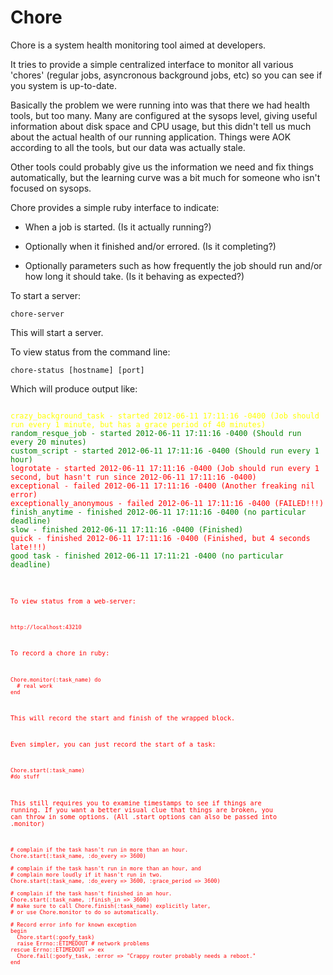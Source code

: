 Chore
=====

Chore is a system health monitoring tool aimed at developers.

It tries to provide a simple centralized interface to monitor all
various 'chores' (regular jobs, asyncronous background jobs, etc) so
you can see if you system is up-to-date.

Basically the problem we were running into was that there we had
health tools, but too many.  Many are configured at the sysops level,
giving useful information about disk space and CPU usage, but this
didn't tell us much about the actual health of our running
application.  Things were AOK according to all the tools, but our data
was actually stale.

Other tools could probably give us the information we need and fix
things automatically, but the learning curve was a bit much for
someone who isn't focused on sysops.

Chore provides a simple ruby interface to indicate:

*   When a job is started.  (Is it actually running?)

*   Optionally when it finished and/or errored.  (Is it completing?)

*   Optionally parameters such as how frequently the job should run
    and/or how long it should take.  (Is it behaving as expected?)

To start a server:

    chore-server

This will start a server.

To view status from the command line:

    chore-status [hostname] [port]

Which will produce output like:

<code>
<span style='color:yellow;'>crazy_background_task - started 2012-06-11 17:11:16 -0400 (Job should run every 1 minute, but has a grace period of 40 minutes)</span>
<span style='color:green;'>random_resque_job - started 2012-06-11 17:11:16 -0400 (Should run every 20 minutes)</span>
<span style='color:green;'>custom_script - started 2012-06-11 17:11:16 -0400 (Should run every 1 hour)</span>
<span style='color:red;'>logrotate - started 2012-06-11 17:11:16 -0400 (Job should run every 1 second, but hasn't run since 2012-06-11 17:11:16 -0400)</span>
<span style='color:red;'>exceptional - failed 2012-06-11 17:11:16 -0400 (Another freaking nil error)</span>
<span style='color:red;'>exceptionally_anonymous - failed 2012-06-11 17:11:16 -0400 (FAILED!!!)</span>
<span style='color:green;'>finish_anytime - finished 2012-06-11 17:11:16 -0400 (no particular deadline)</span>
<span style='color:green;'>slow - finished 2012-06-11 17:11:16 -0400 (Finished)</span>
<span style='color:red;'>quick - finished 2012-06-11 17:11:16 -0400 (Finished, but 4 seconds late!!!)</span>
<span style='color:green'>good task - finished 2012-06-11 17:11:21 -0400 (no particular deadline)</span>
<span style='color:red;'bad task - failed 2012-06-11 17:11:21 -0400 (RuntimeError - AAAAAAAAAAAAAAAAAAAAA)</span>
<code>

To view status from a web-server:

    http://localhost:43210

To record a chore in ruby:

    Chore.monitor(:task_name) do
      # real work
    end

This will record the start and finish of the wrapped block.

Even simpler, you can just record the start of a task:

    Chore.start(:task_name)
    #do stuff

This still requires you to examine timestamps to see if things are
running.  If you want a better visual clue that things are broken, you
can throw in some options.  (All .start options can also be passed
into .monitor)

    # complain if the task hasn't run in more than an hour.
    Chore.start(:task_name, :do_every => 3600)
    
    # complain if the task hasn't run in more than an hour, and
    # complain more loudly if it hasn't run in two.
    Chore.start(:task_name, :do_every => 3600, :grace_period => 3600)
    
    # complain if the task hasn't finished in an hour.
    Chore.start(:task_name, :finish_in => 3600)
    # make sure to call Chore.finish(:task_name) explicitly later, 
    # or use Chore.monitor to do so automatically.    

    # Record error info for known exception
    begin
      Chore.start(:goofy_task)
      raise Errno::ETIMEDOUT # network problems
    rescue Errno::ETIMEDOUT => ex
      Chore.fail(:goofy_task, :error => "Crappy router probably needs a reboot."
    end

